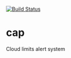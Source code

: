 [![Build Status](https://travis-ci.org/oldarmyc/cap.svg?branch=master)](https://travis-ci.org/oldarmyc/cap.svg?branch=master)

cap
========

Cloud limits alert system
